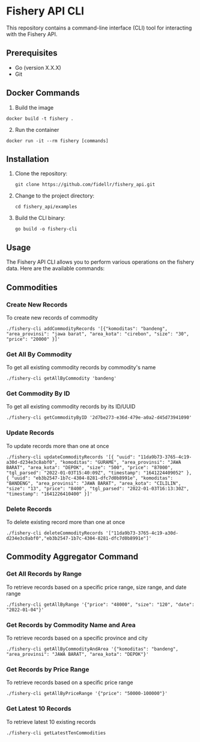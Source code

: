 # Fishery API CLI

This repository contains a command-line interface (CLI) tool for interacting with the Fishery API.

## Prerequisites

- Go (version X.X.X)
- Git

## Docker Commands
1. Build the image
```shell
docker build -t fishery .
```

2. Run the container
```shell
docker run -it --rm fishery [commands]
```

## Installation

1. Clone the repository:

   ```shell
   git clone https://github.com/fidellr/fishery_api.git
   ```

2. Change to the project directory:

   ```shell
   cd fishery_api/examples
   ```

3. Build the CLI binary:

   ```shell
   go build -o fishery-cli
   ```

## Usage

The Fishery API CLI allows you to perform various operations on the fishery data. Here are the available commands:

## Commodities
### Create New Records
To create new records of commodity
```shell
./fishery-cli addCommodityRecords '[{"komoditas": "bandeng", "area_provinsi": "jawa barat", "area_kota": "cirebon", "size": "30", "price": "20000" }]'
```

### Get All By Commodity
To get all existing commodity records by commodity's name
```shell
./fishery-cli getAllByCommodity 'bandeng'
```

### Get Commodity By ID
To get all existing commodity records by its ID/UUID
```shell
./fishery-cli getCommodityByID '2d7be273-e36d-479e-a0a2-d45d73941090'
```

### Update Records
To update records more than one at once
```shell
./fishery-cli updateCommodityRecords '[{ "uuid": "11da9b73-3765-4c19-a30d-d234e3c8abf0", "komoditas": "GURAME", "area_provinsi": "JAWA BARAT", "area_kota": "DEPOK", "size": "500", "price": "87000", "tgl_parsed": "2022-01-03T15:40:09Z", "timestamp": "1641224409052" }, { "uuid": "eb3b2547-1b7c-4304-8281-dfc7d0b8991e", "komoditas": "BANDENG", "area_provinsi": "JAWA BARAT", "area_kota": "CILILIN", "size": "13", "price": "8400", "tgl_parsed": "2022-01-03T16:13:30Z", "timestamp": "1641226410400" }]'
```

### Delete Records
To delete existing record more than one at once

```shell
./fishery-cli deleteCommodityRecords '["11da9b73-3765-4c19-a30d-d234e3c8abf0","eb3b2547-1b7c-4304-8281-dfc7d0b8991e"]'
```

## Commodity Aggregator Command
### Get All Records by Range

To retrieve records based on a specific price range, size range, and date range

```shell
./fishery-cli getAllByRange '{"price": "48000", "size": "120", "date": "2022-01-04"}'
```

### Get Records by Commodity Name and Area

To retrieve records based on a specific province and city

```shell
./fishery-cli getAllByCommodityAndArea '{"komoditas": "bandeng", "area_provinsi": "JAWA BARAT", "area_kota": "DEPOK"}'
```

### Get Records by Price Range
To retrieve records based on a specific price range

```shell
./fishery-cli getAllByPriceRange '{"price": "50000-100000"}'
```

### Get Latest 10 Records
To retrieve latest 10 existing records
```shell
./fishery-cli getLatestTenCommodities
```